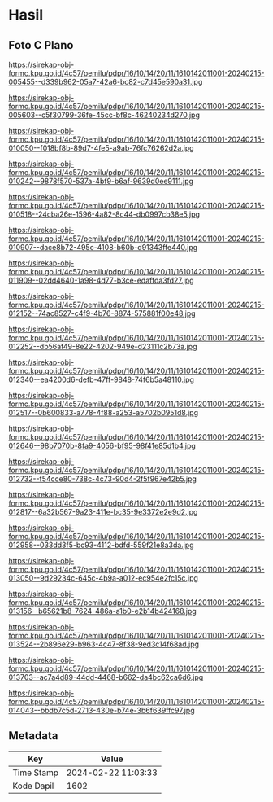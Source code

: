 # Hasil

## Foto C Plano

https://sirekap-obj-formc.kpu.go.id/4c57/pemilu/pdpr/16/10/14/20/11/1610142011001-20240215-005455--d339b962-05a7-42a6-bc82-c7d45e590a31.jpg

https://sirekap-obj-formc.kpu.go.id/4c57/pemilu/pdpr/16/10/14/20/11/1610142011001-20240215-005603--c5f30799-36fe-45cc-bf8c-46240234d270.jpg

https://sirekap-obj-formc.kpu.go.id/4c57/pemilu/pdpr/16/10/14/20/11/1610142011001-20240215-010050--f018bf8b-89d7-4fe5-a9ab-76fc76262d2a.jpg

https://sirekap-obj-formc.kpu.go.id/4c57/pemilu/pdpr/16/10/14/20/11/1610142011001-20240215-010242--9878f570-537a-4bf9-b6af-9639d0ee9111.jpg

https://sirekap-obj-formc.kpu.go.id/4c57/pemilu/pdpr/16/10/14/20/11/1610142011001-20240215-010518--24cba26e-1596-4a82-8c44-db0997cb38e5.jpg

https://sirekap-obj-formc.kpu.go.id/4c57/pemilu/pdpr/16/10/14/20/11/1610142011001-20240215-010907--dace8b72-495c-4108-b60b-d91343ffe440.jpg

https://sirekap-obj-formc.kpu.go.id/4c57/pemilu/pdpr/16/10/14/20/11/1610142011001-20240215-011909--02dd4640-1a98-4d77-b3ce-edaffda3fd27.jpg

https://sirekap-obj-formc.kpu.go.id/4c57/pemilu/pdpr/16/10/14/20/11/1610142011001-20240215-012152--74ac8527-c4f9-4b76-8874-575881f00e48.jpg

https://sirekap-obj-formc.kpu.go.id/4c57/pemilu/pdpr/16/10/14/20/11/1610142011001-20240215-012252--db56af49-8e22-4202-949e-d23111c2b73a.jpg

https://sirekap-obj-formc.kpu.go.id/4c57/pemilu/pdpr/16/10/14/20/11/1610142011001-20240215-012340--ea4200d6-defb-47ff-9848-74f6b5a48110.jpg

https://sirekap-obj-formc.kpu.go.id/4c57/pemilu/pdpr/16/10/14/20/11/1610142011001-20240215-012517--0b600833-a778-4f88-a253-a5702b0951d8.jpg

https://sirekap-obj-formc.kpu.go.id/4c57/pemilu/pdpr/16/10/14/20/11/1610142011001-20240215-012646--98b7070b-8fa9-4056-bf95-98f41e85d1b4.jpg

https://sirekap-obj-formc.kpu.go.id/4c57/pemilu/pdpr/16/10/14/20/11/1610142011001-20240215-012732--f54cce80-738c-4c73-90d4-2f5f967e42b5.jpg

https://sirekap-obj-formc.kpu.go.id/4c57/pemilu/pdpr/16/10/14/20/11/1610142011001-20240215-012817--6a32b567-9a23-411e-bc35-9e3372e2e9d2.jpg

https://sirekap-obj-formc.kpu.go.id/4c57/pemilu/pdpr/16/10/14/20/11/1610142011001-20240215-012958--033dd3f5-bc93-4112-bdfd-559f21e8a3da.jpg

https://sirekap-obj-formc.kpu.go.id/4c57/pemilu/pdpr/16/10/14/20/11/1610142011001-20240215-013050--9d29234c-645c-4b9a-a012-ec954e2fc15c.jpg

https://sirekap-obj-formc.kpu.go.id/4c57/pemilu/pdpr/16/10/14/20/11/1610142011001-20240215-013156--b65621b8-7624-486a-a1b0-e2b14b424168.jpg

https://sirekap-obj-formc.kpu.go.id/4c57/pemilu/pdpr/16/10/14/20/11/1610142011001-20240215-013524--2b896e29-b963-4c47-8f38-9ed3c14f68ad.jpg

https://sirekap-obj-formc.kpu.go.id/4c57/pemilu/pdpr/16/10/14/20/11/1610142011001-20240215-013703--ac7a4d89-44dd-4468-b662-da4bc62ca6d6.jpg

https://sirekap-obj-formc.kpu.go.id/4c57/pemilu/pdpr/16/10/14/20/11/1610142011001-20240215-014043--bbdb7c5d-2713-430e-b74e-3b6f639ffc97.jpg


## Metadata

| Key        | Value               |
| ---------- | ------------------- |
| Time Stamp | 2024-02-22 11:03:33 |
| Kode Dapil | 1602                |



